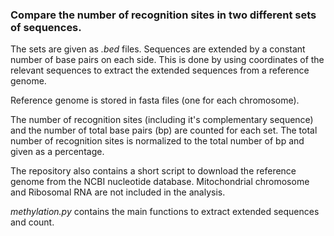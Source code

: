 ### Compare the number of recognition sites in two different sets of sequences.

The sets are given as *.bed* files. Sequences are extended by a constant number of base pairs on each side. This is done by using coordinates of the relevant sequences to extract the extended sequences from a reference genome.

Reference genome is stored in fasta files (one for each chromosome).

The number of recognition sites (including it's complementary sequence) and the number of total base pairs (bp) are counted for each set. The total number of recognition sites is normalized to the total number of bp and given as a percentage.

The repository also contains a short script to download the reference genome from the NCBI nucleotide database.
Mitochondrial chromosome and Ribosomal RNA are not included in the analysis.

*methylation.py* contains the main functions to extract extended sequences and count.
 

